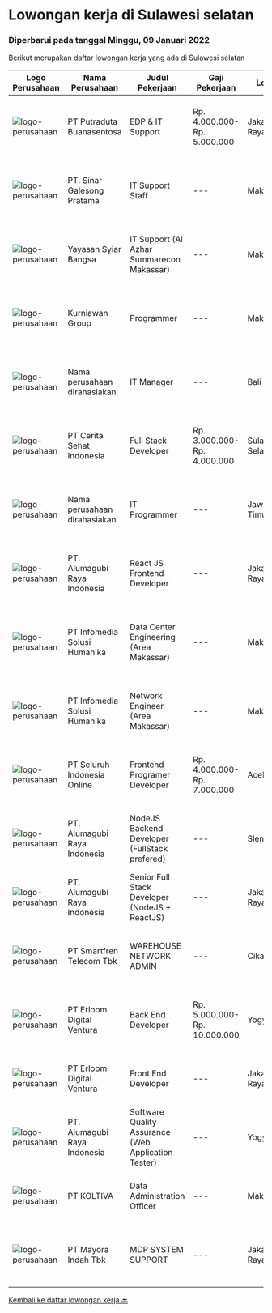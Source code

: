 
  # Lowongan kerja di Sulawesi selatan

  ### Diperbarui pada tanggal Minggu, 09 Januari 2022

  Berikut merupakan daftar lowongan kerja yang ada di Sulawesi selatan

  |Logo Perusahaan | Nama Perusahaan | Judul Pekerjaan | Gaji Pekerjaan | Lokasi | Deskripsi | Tanggal diunggah | Pranala |
  | -------------- | --------------- | --------------- | --------- | --------- | -------------- | ------- | ----------- |
  |![logo-perusahaan](https://image-service-cdn.seek.com.au/8b94f8a20d82a11b5cdc2578f20acd3660dd00ee/ee4dce1061f3f616224767ad58cb2fc751b8d2dc)|PT Putraduta Buanasentosa|EDP & IT Support|Rp. 4.000.000-Rp. 5.000.000|Jakarta Raya|Deskripsi PekerjaanKualifikasi:•	Usia maksimal 30 tahun.•	Pendidikan S1 IT/Sejenisnya.•	Berpengalaman sebagai minimal 2 tahun di bidang EDP.•	Paham...|Jumat, 07 Januari 2022|https://www.jobstreet.co.id/id/job/edp-it-support-3746575?token=0~d44f455e-507a-4e30-9735-8246074a9e8d&sectionRank=1&jobId=jobstreet-id-job-3746575|
|![logo-perusahaan](https://image-service-cdn.seek.com.au/68bcef58e082c05328a94e0ca8fc84c74e977cdb/ee4dce1061f3f616224767ad58cb2fc751b8d2dc)|PT. Sinar Galesong Pratama|IT Support Staff|---|Makassar|Kualifikasi: Usia Maksimal 35 Tahun Pendidikan minimal D1 Informatika Fresh Graduate atau berpengalam 1 tahun lebih diutamakan Menguasai konfigurasi...|Selasa, 04 Januari 2022|https://www.jobstreet.co.id/id/job/it-support-staff-3741652?token=0~d44f455e-507a-4e30-9735-8246074a9e8d&sectionRank=2&jobId=jobstreet-id-job-3741652|
|![logo-perusahaan](https://image-service-cdn.seek.com.au/ce58984f3647976ec78b6ddaeb83cb08adac4bda/ee4dce1061f3f616224767ad58cb2fc751b8d2dc)|Yayasan Syiar Bangsa|IT Support (Al Azhar Summarecon Makassar)|---|Makassar|Work location: Al Azhar Summarecon Makassar  Job Description : Monitoring and maintaining computer systems, application, internet and network;...|Selasa, 04 Januari 2022|https://www.jobstreet.co.id/id/job/it-support-al-azhar-summarecon-makassar-3741937?token=0~d44f455e-507a-4e30-9735-8246074a9e8d&sectionRank=3&jobId=jobstreet-id-job-3741937|
|![logo-perusahaan](https://image-service-cdn.seek.com.au/a1a31fde4bd5654a375321f16119ce66b8da3dc0/ee4dce1061f3f616224767ad58cb2fc751b8d2dc)|Kurniawan Group|Programmer|---|Makassar|Tugas &amp; Tanggung Jawab Menyesuaikan perancangan sistem sesuai dengan strategi perusahaan dalam mencapai sasaran usaha Melakukan review dan...|Jumat, 07 Januari 2022|https://www.jobstreet.co.id/id/job/programmer-3746596?token=0~d44f455e-507a-4e30-9735-8246074a9e8d&sectionRank=4&jobId=jobstreet-id-job-3746596|
|![logo-perusahaan](https://us.123rf.com/450wm/pavelstasevich/pavelstasevich1811/pavelstasevich181101027/112815900-stock-vector-no-image-available-icon-flat-vector.jpg?ver=6)|Nama perusahaan dirahasiakan|IT Manager|---|Bali|Pendidikan minimal S1 segala jurusan Memiliki pengetahuan mengenai PHP dan bahasa pemrograman lainnya atau menguasai jaringan Gaji negotiable...|Senin, 03 Januari 2022|https://www.jobstreet.co.id/id/job/it-manager-3739008?token=0~d44f455e-507a-4e30-9735-8246074a9e8d&sectionRank=5&jobId=jobstreet-id-job-3739008|
|![logo-perusahaan](https://image-service-cdn.seek.com.au/a7f3438c976f1146512922dbc020c93d4e56d4c3/ee4dce1061f3f616224767ad58cb2fc751b8d2dc)|PT Cerita Sehat Indonesia|Full Stack Developer|Rp. 3.000.000-Rp. 4.000.000|Sulawesi Selatan|Job Responsibilities : Developing front-end website architecture Developing back-end website applications. Designing user interactions on web pages...|Rabu, 05 Januari 2022|https://www.jobstreet.co.id/id/job/full-stack-developer-3728193?token=0~d44f455e-507a-4e30-9735-8246074a9e8d&sectionRank=6&jobId=jobstreet-id-job-3728193|
|![logo-perusahaan](https://us.123rf.com/450wm/pavelstasevich/pavelstasevich1811/pavelstasevich181101027/112815900-stock-vector-no-image-available-icon-flat-vector.jpg?ver=6)|Nama perusahaan dirahasiakan|IT Programmer|---|Jawa Timur|Pendidikan minimal S1 segala jurusan Memiliki pengetahuan mengenai PHP dan bahasa pemrograman lainnya Gaji negotiable disesuaikan dengan kemampuan...|Senin, 03 Januari 2022|https://www.jobstreet.co.id/id/job/it-programmer-3739022?token=0~d44f455e-507a-4e30-9735-8246074a9e8d&sectionRank=7&jobId=jobstreet-id-job-3739022|
|![logo-perusahaan](https://image-service-cdn.seek.com.au/9328c57511f92a9f992df30ec9addcc1f6a62e42/ee4dce1061f3f616224767ad58cb2fc751b8d2dc)|PT. Alumagubi Raya Indonesia|React JS Frontend Developer|---|Jakarta Raya|The skills and traits we are looking for:• 3 years of commercial software development experience• Proficiency in Javascript and modern Web browser...|Rabu, 05 Januari 2022|https://www.jobstreet.co.id/id/job/react-js-frontend-developer-3744126?token=0~d44f455e-507a-4e30-9735-8246074a9e8d&sectionRank=8&jobId=jobstreet-id-job-3744126|
|![logo-perusahaan](https://image-service-cdn.seek.com.au/63373d162568ae23aa2bd2a36d347af5a9d4476e/ee4dce1061f3f616224767ad58cb2fc751b8d2dc)|PT Infomedia Solusi Humanika|Data Center Engineering (Area Makassar)|---|Makassar|Data Center Engineering Kualifikasi: Pendidilan minimal D3 Engineering / ITComputer Science Memiliki pengalaman kerja sebagai Data Center minimal 1...|Jumat, 31 Desember 2021|https://www.jobstreet.co.id/id/job/data-center-engineering-area-makassar-3738680?token=0~d44f455e-507a-4e30-9735-8246074a9e8d&sectionRank=9&jobId=jobstreet-id-job-3738680|
|![logo-perusahaan](https://image-service-cdn.seek.com.au/63373d162568ae23aa2bd2a36d347af5a9d4476e/ee4dce1061f3f616224767ad58cb2fc751b8d2dc)|PT Infomedia Solusi Humanika|Network Engineer (Area Makassar)|---|Makassar|Network Engineer Kualifikasi : Pendidikan minimal D3 Teknik Electrikal / Informatika/ Komputer (Jurusan yang related) Memiliki pengalaman kerja...|Jumat, 31 Desember 2021|https://www.jobstreet.co.id/id/job/network-engineer-area-makassar-3738505?token=0~d44f455e-507a-4e30-9735-8246074a9e8d&sectionRank=10&jobId=jobstreet-id-job-3738505|
|![logo-perusahaan](https://image-service-cdn.seek.com.au/c768f0670f8f8212da7de609b6af9d0b2e5134cc/ee4dce1061f3f616224767ad58cb2fc751b8d2dc)|PT Seluruh Indonesia Online|Frontend Programer Developer|Rp. 4.000.000-Rp. 7.000.000|Aceh|# Paham php dan web development# Memiliki Team work effort# Kami memberikan benefit saham (esop) di perusahaan kami untuk kandidat yang tepat#...|Kamis, 30 Desember 2021|https://www.jobstreet.co.id/id/job/frontend-programer-developer-3728127?token=0~d44f455e-507a-4e30-9735-8246074a9e8d&sectionRank=11&jobId=jobstreet-id-job-3728127|
|![logo-perusahaan](https://image-service-cdn.seek.com.au/9328c57511f92a9f992df30ec9addcc1f6a62e42/ee4dce1061f3f616224767ad58cb2fc751b8d2dc)|PT. Alumagubi Raya Indonesia|NodeJS Backend Developer (FullStack prefered)|---|Sleman|Your Role: Develop coding standards, methodology, and repeatable processes. Provide technical leadership at a project level, mentor, and teach junior...|Sabtu, 01 Januari 2022|https://www.jobstreet.co.id/id/job/nodejs-backend-developer-fullstack-prefered-3725574?token=0~d44f455e-507a-4e30-9735-8246074a9e8d&sectionRank=12&jobId=jobstreet-id-job-3725574|
|![logo-perusahaan](https://image-service-cdn.seek.com.au/9328c57511f92a9f992df30ec9addcc1f6a62e42/ee4dce1061f3f616224767ad58cb2fc751b8d2dc)|PT. Alumagubi Raya Indonesia|Senior Full Stack Developer (NodeJS + ReactJS)|---|Jakarta Raya|Your Role: Develop coding standards, methodology, and repeatable processes. Provide technical leadership at a project level, mentor, and teach junior...|Jumat, 31 Desember 2021|https://www.jobstreet.co.id/id/job/senior-full-stack-developer-nodejs-reactjs-3723692?token=0~d44f455e-507a-4e30-9735-8246074a9e8d&sectionRank=13&jobId=jobstreet-id-job-3723692|
|![logo-perusahaan](https://image-service-cdn.seek.com.au/e33a62a047a936b13377186fb2f8be447b852b49/ee4dce1061f3f616224767ad58cb2fc751b8d2dc)|PT Smartfren Telecom Tbk|WAREHOUSE NETWORK ADMIN|---|Cikarang|Kualifikasi : Min. pendidikan D3 jurusan IT/ Ilmu Komputer/ Telekomunikasi Mengerti dan berpengalaman di Network Provider LTE (IP RAN, MW dan Power)...|Senin, 27 Desember 2021|https://www.jobstreet.co.id/id/job/warehouse-network-admin-3734051?token=0~d44f455e-507a-4e30-9735-8246074a9e8d&sectionRank=14&jobId=jobstreet-id-job-3734051|
|![logo-perusahaan](https://image-service-cdn.seek.com.au/7b0850d0262c85ca3c0fa4d6a9c005f1450e6d9f/ee4dce1061f3f616224767ad58cb2fc751b8d2dc)|PT Erloom Digital Ventura|Back End Developer|Rp. 5.000.000-Rp. 10.000.000|Yogyakarta|Requirements: Candidate must possess at least Bachelor's Degree in Engineering (Computer/Telecommunication), Computer Science/Information Technology...|Minggu, 26 Desember 2021|https://www.jobstreet.co.id/id/job/back-end-developer-3724933?token=0~d44f455e-507a-4e30-9735-8246074a9e8d&sectionRank=15&jobId=jobstreet-id-job-3724933|
|![logo-perusahaan](https://image-service-cdn.seek.com.au/7b0850d0262c85ca3c0fa4d6a9c005f1450e6d9f/ee4dce1061f3f616224767ad58cb2fc751b8d2dc)|PT Erloom Digital Ventura|Front End Developer|---|Jakarta Raya|We are currently looking for a Yogyakarta/Jakarta-based candidate to fill in as a Front End Developer in our company, with these following...|Minggu, 26 Desember 2021|https://www.jobstreet.co.id/id/job/front-end-developer-3725287?token=0~d44f455e-507a-4e30-9735-8246074a9e8d&sectionRank=16&jobId=jobstreet-id-job-3725287|
|![logo-perusahaan](https://image-service-cdn.seek.com.au/9328c57511f92a9f992df30ec9addcc1f6a62e42/ee4dce1061f3f616224767ad58cb2fc751b8d2dc)|PT. Alumagubi Raya Indonesia|Software Quality Assurance (Web Application Tester)|---|Yogyakarta|Job Descriptions :·       Ability to Communicate in a Team and with Clients·       Ability to Communicate &amp; Written in English is a...|Sabtu, 25 Desember 2021|https://www.jobstreet.co.id/id/job/software-quality-assurance-web-application-tester-3723675?token=0~d44f455e-507a-4e30-9735-8246074a9e8d&sectionRank=17&jobId=jobstreet-id-job-3723675|
|![logo-perusahaan](https://image-service-cdn.seek.com.au/c722a803b1d921d6d97b57b4df8a14b7a3bb09c5/ee4dce1061f3f616224767ad58cb2fc751b8d2dc)|PT KOLTIVA|Data Administration Officer|---|Makassar|PositionThe Data Administration Support Officer is integrated in the Operation Department and is working closely with Implementation Team in the...|Kamis, 23 Desember 2021|https://www.jobstreet.co.id/id/job/data-administration-officer-3731451?token=0~d44f455e-507a-4e30-9735-8246074a9e8d&sectionRank=18&jobId=jobstreet-id-job-3731451|
|![logo-perusahaan](https://image-service-cdn.seek.com.au/d13070d1fdebb9079cf49bd722fada945102079e/ee4dce1061f3f616224767ad58cb2fc751b8d2dc)|PT Mayora Indah Tbk|MDP SYSTEM SUPPORT|---|Jakarta Raya|Tugas &amp; Tanggung Jawab:  Sebagai bagian dalam program Management Trainee Mayora Group, MDP System Support akan melakukan pekerjaan yang terkait...|Selasa, 14 Desember 2021|https://www.jobstreet.co.id/id/job/mdp-system-support-3721551?token=0~d44f455e-507a-4e30-9735-8246074a9e8d&sectionRank=19&jobId=jobstreet-id-job-3721551|


  [Kembali ke daftar lowongan kerja 🔙](../README.md#daftar-lowongan-kerja)
  